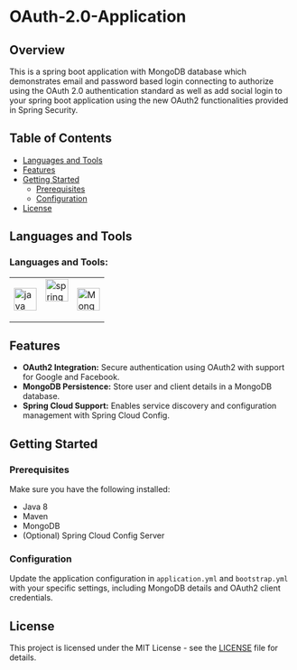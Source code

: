 # OAuth-2.0-Application

## Overview
This is a spring boot application with MongoDB database which demonstrates email and password based login connecting to authorize using the OAuth 2.0 authentication standard as well as add social login to your spring boot application using the new OAuth2 functionalities provided in Spring Security.

## Table of Contents

- [Languages and Tools](#languages-and-tools)
- [Features](#features)
- [Getting Started](#getting-started)
  - [Prerequisites](#prerequisites)
  - [Configuration](#configuration)
- [License](#license)

## Languages and Tools
<h3 align="left">Languages and Tools:</h3>
<table>
    <tbody>
        <tr valign="top">
            <td> <p align="left"> <a href="https://www.java.com" target="_blank" rel="noreferrer"> <img src="https://www.vectorlogo.zone/logos/java/java-icon.svg" title="Java" alt="java" width="40" height="40"/> </a> </td>
            <td> <a href="https://spring.io/" target="_blank" rel="noreferrer"> <img src="https://www.vectorlogo.zone/logos/springio/springio-icon.svg" title="Spring Boot" alt="spring" width="40" height="40"/> </a> </td>
            <td> <p align="left"> <a href="https://www.mongodb.com/" target="_blank" rel="noreferrer"> <img src="https://s3-symbol-logo.tradingview.com/mongodb--big.svg" title="MongoDB" alt="MongoDB" width="40" height="40"/> </a> </td>
        </p>
        </tr>
    </tbody>
</table>

## Features

- **OAuth2 Integration:** Secure authentication using OAuth2 with support for Google and Facebook.
- **MongoDB Persistence:** Store user and client details in a MongoDB database.
- **Spring Cloud Support:** Enables service discovery and configuration management with Spring Cloud Config.

## Getting Started

### Prerequisites

Make sure you have the following installed:

- Java 8
- Maven
- MongoDB
- (Optional) Spring Cloud Config Server

### Configuration

Update the application configuration in `application.yml` and `bootstrap.yml` with your specific settings, including MongoDB details and OAuth2 client credentials.

## License

This project is licensed under the MIT License - see the [LICENSE](LICENSE) file for details.
